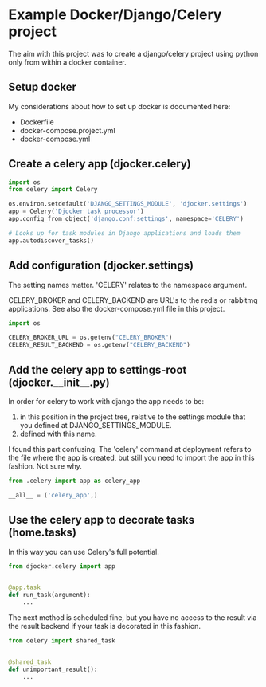 Example Docker/Django/Celery project
===

The aim with this project was to create a django/celery project using python only from within a docker container.

Setup docker
---

My considerations about how to set up docker is documented here:

- Dockerfile
- docker-compose.project.yml
- docker-compose.yml

Create a celery app (djocker.celery)
---

```python
import os
from celery import Celery

os.environ.setdefault('DJANGO_SETTINGS_MODULE', 'djocker.settings')
app = Celery('Djocker task processor')
app.config_from_object('django.conf:settings', namespace='CELERY')

# Looks up for task modules in Django applications and loads them
app.autodiscover_tasks()
```

Add configuration (djocker.settings)
---

The setting names matter. 'CELERY' relates to the namespace argument.

CELERY_BROKER and CELERY_BACKEND are URL's to the redis or rabbitmq applications. See also the docker-compose.yml file in this project.

```python
import os

CELERY_BROKER_URL = os.getenv("CELERY_BROKER")
CELERY_RESULT_BACKEND = os.getenv("CELERY_BACKEND")
```

Add the celery app to settings-root (djocker.\_\_init\_\_.py)
---

In order for celery to work with django the app needs to be:

1. in this position in the project tree, relative to the settings module that you defined at DJANGO_SETTINGS_MODULE.
2. defined with this name.

I found this part confusing. The 'celery' command at deployment refers to the file where the app is created, but
still you need to import the app in this fashion. Not sure why.

```python
from .celery import app as celery_app

__all__ = ('celery_app',)
```

Use the celery app to decorate tasks (home.tasks)
---

In this way you can use Celery's full potential.

```python
from djocker.celery import app


@app.task
def run_task(argument):
    ...
```

The next method is scheduled fine, but you have no access to the result via the result backend if your task is decorated in this fashion.

```python
from celery import shared_task


@shared_task
def unimportant_result():
    ...
```